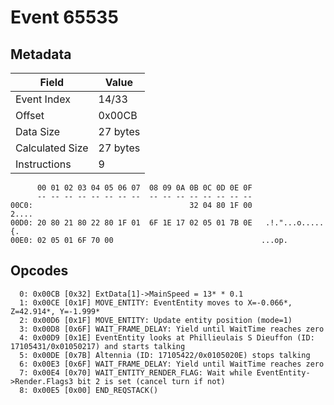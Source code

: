 # Event 65535

## Metadata

| Field           | Value    |
|-----------------|----------|
| Event Index     | 14/33    |
| Offset          | 0x00CB   |
| Data Size       | 27 bytes |
| Calculated Size | 27 bytes |
| Instructions    | 9        |

```
      00 01 02 03 04 05 06 07  08 09 0A 0B 0C 0D 0E 0F
      -- -- -- -- -- -- -- --  -- -- -- -- -- -- -- --
00C0:                                   32 04 80 1F 00             2....
00D0: 20 80 21 80 22 80 1F 01  6F 1E 17 02 05 01 7B 0E   .!."...o.....{.
00E0: 02 05 01 6F 70 00                                 ...op.          
```

## Opcodes

```
  0: 0x00CB [0x32] ExtData[1]->MainSpeed = 13* * 0.1
  1: 0x00CE [0x1F] MOVE_ENTITY: EventEntity moves to X=-0.066*, Z=42.914*, Y=-1.999*
  2: 0x00D6 [0x1F] MOVE_ENTITY: Update entity position (mode=1)
  3: 0x00D8 [0x6F] WAIT_FRAME_DELAY: Yield until WaitTime reaches zero
  4: 0x00D9 [0x1E] EventEntity looks at Phillieulais S Dieuffon (ID: 17105431/0x01050217) and starts talking
  5: 0x00DE [0x7B] Altennia (ID: 17105422/0x0105020E) stops talking
  6: 0x00E3 [0x6F] WAIT_FRAME_DELAY: Yield until WaitTime reaches zero
  7: 0x00E4 [0x70] WAIT_ENTITY_RENDER_FLAG: Wait while EventEntity->Render.Flags3 bit 2 is set (cancel turn if not)
  8: 0x00E5 [0x00] END_REQSTACK()
```
